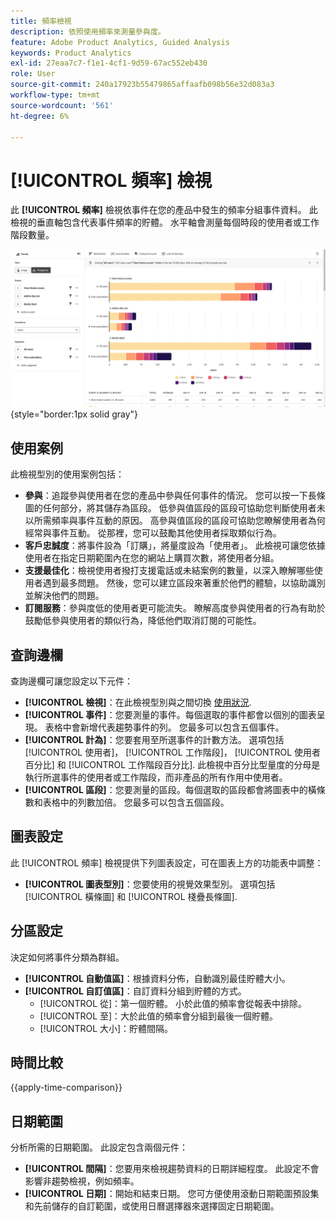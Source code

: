 ```yaml
---
title: 頻率檢視
description: 依照使用頻率來測量參與度。
feature: Adobe Product Analytics, Guided Analysis
keywords: Product Analytics
exl-id: 27eaa7c7-f1e1-4cf1-9d59-67ac552eb430
role: User
source-git-commit: 240a17923b55479865affaafb098b56e32d083a3
workflow-type: tm+mt
source-wordcount: '561'
ht-degree: 6%

---
```


# [!UICONTROL 頻率] 檢視

此 **[!UICONTROL 頻率]** 檢視依事件在您的產品中發生的頻率分組事件資料。 此檢視的垂直軸包含代表事件頻率的貯體。 水平軸會測量每個時段的使用者或工作階段數量。

![頻率熒幕擷圖](../assets/frequency-stacked.png){style="border:1px solid gray"}

## 使用案例

此檢視型別的使用案例包括：

* **參與**：追蹤參與使用者在您的產品中參與任何事件的情況。 您可以按一下長條圖的任何部分，將其儲存為區段。 低參與值區段的區段可協助您判斷使用者未以所需頻率與事件互動的原因。 高參與值區段的區段可協助您瞭解使用者為何經常與事件互動。 從那裡，您可以鼓勵其他使用者採取類似行為。
* **客戶忠誠度**：將事件設為「訂購」，將量度設為「使用者」。 此檢視可讓您依據使用者在指定日期範圍內在您的網站上購買次數，將使用者分組。
* **支援最佳化**：檢視使用者撥打支援電話或未結案例的數量，以深入瞭解哪些使用者遇到最多問題。 然後，您可以建立區段來著重於他們的體驗，以協助識別並解決他們的問題。
* **訂閱服務**：參與度低的使用者更可能流失。 瞭解高度參與使用者的行為有助於鼓勵低參與使用者的類似行為，降低他們取消訂閱的可能性。

## 查詢邊欄

查詢邊欄可讓您設定以下元件：

* **[!UICONTROL 檢視]**：在此檢視型別與之間切換 [使用狀況](usage.md).
* **[!UICONTROL 事件]**：您要測量的事件。每個選取的事件都會以個別的圖表呈現。 表格中會新增代表趨勢事件的列。 您最多可以包含五個事件。
* **[!UICONTROL 計為]**：您要套用至所選事件的計數方法。 選項包括 [!UICONTROL 使用者]，  [!UICONTROL 工作階段]，  [!UICONTROL 使用者百分比] 和  [!UICONTROL 工作階段百分比]. 此檢視中百分比型量度的分母是執行所選事件的使用者或工作階段，而非產品的所有作用中使用者。
* **[!UICONTROL 區段]**：您要測量的區段。每個選取的區段都會將圖表中的橫條數和表格中的列數加倍。 您最多可以包含五個區段。

## 圖表設定

此 [!UICONTROL 頻率] 檢視提供下列圖表設定，可在圖表上方的功能表中調整：

* **[!UICONTROL 圖表型別]**：您要使用的視覺效果型別。 選項包括 [!UICONTROL 橫條圖] 和 [!UICONTROL 棧疊長條圖].

## 分區設定

決定如何將事件分類為群組。

* **[!UICONTROL 自動值區]**：根據資料分佈，自動識別最佳貯體大小。
* **[!UICONTROL 自訂值區]**：自訂資料分組到貯體的方式。
   * [!UICONTROL 從]：第一個貯體。 小於此值的頻率會從報表中排除。
   * [!UICONTROL 至]：大於此值的頻率會分組到最後一個貯體。
   * [!UICONTROL 大小]：貯體間隔。

## 時間比較

{{apply-time-comparison}}

## 日期範圍

分析所需的日期範圍。 此設定包含兩個元件：

* **[!UICONTROL 間隔]**：您要用來檢視趨勢資料的日期詳細程度。 此設定不會影響非趨勢檢視，例如頻率。
* **[!UICONTROL 日期]**：開始和結束日期。 您可方便使用滾動日期範圍預設集和先前儲存的自訂範圍，或使用日曆選擇器來選擇固定日期範圍。

